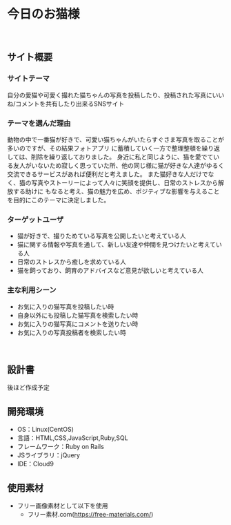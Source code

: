 # 今日のお猫様
​
## サイト概要
### サイトテーマ

自分の愛猫や可愛く撮れた猫ちゃんの写真を投稿したり、投稿された写真にいいね/コメントを共有したり出来るSNSサイト
​
### テーマを選んだ理由

動物の中で一番猫が好きで、可愛い猫ちゃんがいたらすぐさま写真を取ることが多いのですが、その結果フォトアプリ
に蓄積していく一方で整理整頓を繰り返しては、削除を繰り返しておりました。
身近に私と同じように、猫を愛でている友人がいないため寂しく思っていた所、他の同じ様に猫が好きな人達がゆるく
交流できるサービスがあれば便利だと考えました。
また猫好きな人だけでなく、猫の写真やストーリーによって人々に笑顔を提供し、日常のストレスから解放する助けに
もなると考え、猫の魅力を広め、ポジティブな影響を与えることを目的にこのテーマに決定しました。

### ターゲットユーザ

* 猫が好きで、撮りためている写真を公開したいと考えている人
* 猫に関する情報や写真を通して、新しい友達や仲間を見つけたいと考えている人
* 日常のストレスから癒しを求めている人
* 猫を飼っており、飼育のアドバイスなど意見が欲しいと考えている人
​
### 主な利用シーン

* お気に入りの猫写真を投稿したい時
* 自身以外にも投稿した猫写真を検索したい時
* お気に入りの猫写真にコメントを送りたい時
* お気に入りの写真投稿者を検索したい時

​
## 設計書
後ほど作成予定
​
## 開発環境
* OS：Linux(CentOS)
* 言語：HTML,CSS,JavaScript,Ruby,SQL
* フレームワーク：Ruby on Rails
* JSライブラリ：jQuery
* IDE：Cloud9
​
## 使用素材
* フリー画像素材として以下を使用
  * フリー素材.com(https://free-materials.com/)